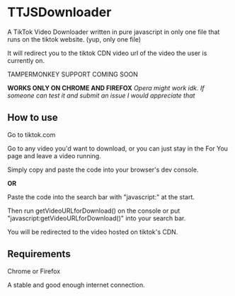 # TTJSDownloader

A TikTok Video Downloader written in pure javascript in only one file that runs on the tiktok website. 
(yup, only one file)

It will redirect you to the tiktok CDN video url of the video the user is currently on.

TAMPERMONKEY SUPPORT COMING SOON

**WORKS ONLY ON CHROME AND FIREFOX**
*Opera might work idk. If someone can test it and submit an issue I would appreciate that*

## How to use
Go to tiktok.com

Go to any video you'd want to download, or you can just stay in the For You page and leave a video running.

Simply copy and paste the code into your browser's dev console.

**OR**

Paste the code into the search bar with "javascript:" at the start.

Then run getVideoURLforDownload() on the console or put "javascript:getVideoURLforDownload()" into your search bar.

You will be redirected to the video hosted on tiktok's CDN.

## Requirements


Chrome or Firefox

A stable and good enough internet connection.
